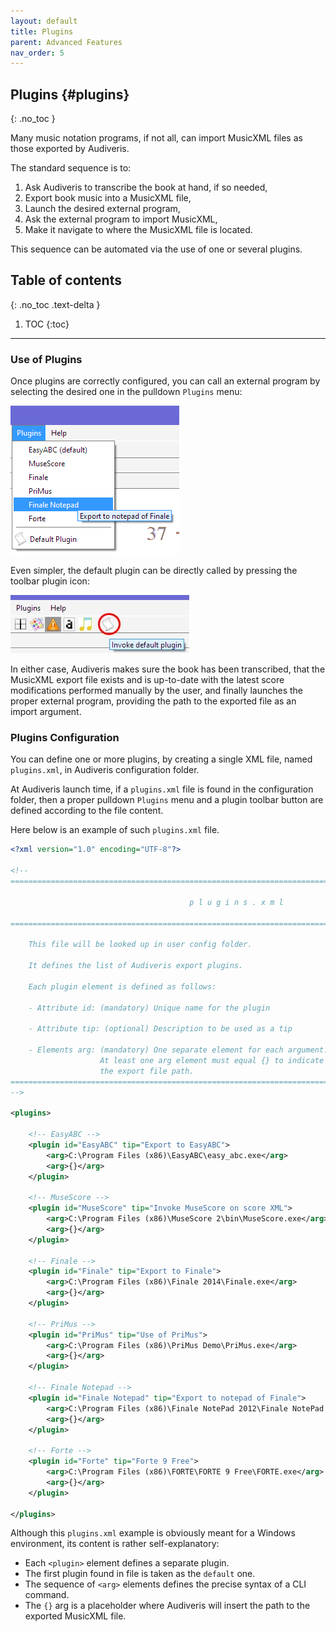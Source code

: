 ```yaml
---
layout: default
title: Plugins
parent: Advanced Features
nav_order: 5
---
```

## Plugins {#plugins}
{: .no_toc }

Many music notation programs, if not all, can import MusicXML files as those exported by Audiveris.

The standard sequence is to:
1. Ask Audiveris to transcribe the book at hand, if so needed,
2. Export book music into a MusicXML file,
3. Launch the desired external program,
4. Ask the external program to import MusicXML,
5. Make it navigate to where the MusicXML file is located.

This sequence can be automated via the use of one or several plugins.

## Table of contents
{: .no_toc .text-delta }

1. TOC
{:toc}

---

### Use of Plugins

Once plugins are correctly configured, you can call an external program by selecting the desired one
in the pulldown `Plugins` menu:

![](../assets/images/plugins_menu_finale.png)

Even simpler, the default plugin can be directly called by pressing the toolbar plugin icon:

![](../assets/images/plugin_icon.png)

In either case, Audiveris makes sure the book has been transcribed, that the MusicXML export file
exists and is up-to-date with the latest score modifications performed manually by the user,
and finally launches the proper external program,
providing the path to the exported file as an import argument.

### Plugins Configuration

You can define one or more plugins, by creating a single XML file, named `plugins.xml`,
in Audiveris configuration folder.

At Audiveris launch time, if a `plugins.xml` file is found in the configuration folder, then a
proper pulldown `Plugins` menu and a plugin toolbar button are defined according to the file content.

Here below is an example of such `plugins.xml` file.

```xml
<?xml version="1.0" encoding="UTF-8"?>

<!--
====================================================================================================

                                        p l u g i n s . x m l

====================================================================================================

    This file will be looked up in user config folder.

    It defines the list of Audiveris export plugins.

    Each plugin element is defined as follows:

    - Attribute id: (mandatory) Unique name for the plugin

    - Attribute tip: (optional) Description to be used as a tip

    - Elements arg: (mandatory) One separate element for each argument.
                    At least one arg element must equal {} to indicate where to insert at run-time
                    the export file path.    
====================================================================================================
-->

<plugins>

    <!-- EasyABC -->
    <plugin id="EasyABC" tip="Export to EasyABC">
        <arg>C:\Program Files (x86)\EasyABC\easy_abc.exe</arg>
        <arg>{}</arg>
    </plugin>

    <!-- MuseScore -->
    <plugin id="MuseScore" tip="Invoke MuseScore on score XML">
        <arg>C:\Program Files (x86)\MuseScore 2\bin\MuseScore.exe</arg>
        <arg>{}</arg>
    </plugin>

    <!-- Finale -->
    <plugin id="Finale" tip="Export to Finale">
        <arg>C:\Program Files (x86)\Finale 2014\Finale.exe</arg>
        <arg>{}</arg>
    </plugin>

    <!-- PriMus -->
    <plugin id="PriMus" tip="Use of PriMus">
        <arg>C:\Program Files (x86)\PriMus Demo\PriMus.exe</arg>
        <arg>{}</arg>
    </plugin>

    <!-- Finale Notepad -->
    <plugin id="Finale Notepad" tip="Export to notepad of Finale">
        <arg>C:\Program Files (x86)\Finale NotePad 2012\Finale NotePad.exe</arg>
        <arg>{}</arg>
    </plugin>

    <!-- Forte -->
    <plugin id="Forte" tip="Forte 9 Free">
        <arg>C:\Program Files (x86)\FORTE\FORTE 9 Free\FORTE.exe</arg>
        <arg>{}</arg>
    </plugin>

</plugins>
```

Although this `plugins.xml` example is obviously meant for a Windows environment, its content is
rather self-explanatory:
* Each `<plugin>` element defines a separate plugin.
* The first plugin found in file is taken as the `default` one.
* The sequence of `<arg>` elements defines the precise syntax of a CLI command.
* The `{}` arg is a placeholder where Audiveris will insert the path to
  the exported MusicXML file.
